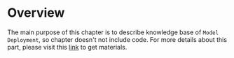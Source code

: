 # Overview

The main purpose of this chapter is to describe knowledge base of `Model Deployment`,
so chapter doesn't not include code. 
For more details about this part, please visit this 
[link](https://www.zdjszx.com/p/t_pc/goods_pc_detail/goods_detail/course_2Qzh2CekDJZMNuZq1Gfp3HOgIqx) 
to get materials.
